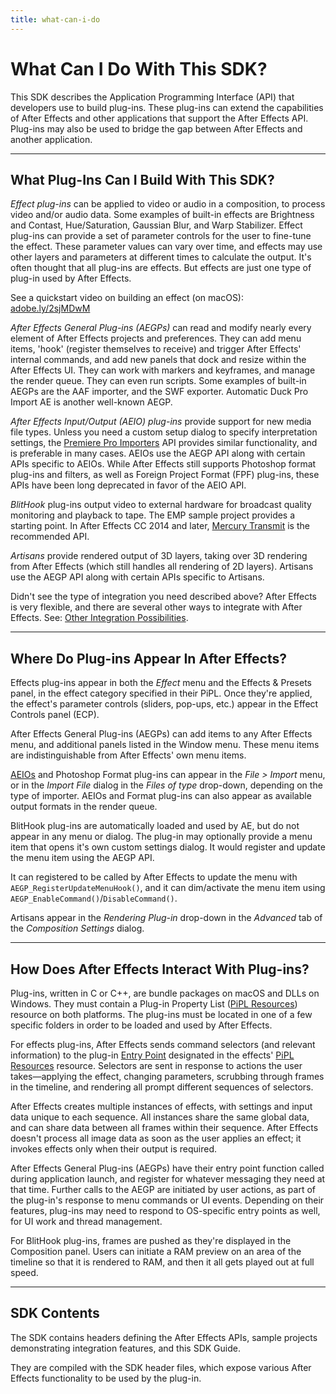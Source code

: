 ```yaml
---
title: what-can-i-do
---
```

# What Can I Do With This SDK?

This SDK describes the Application Programming Interface (API) that developers use to build plug-ins. These plug-ins can extend the capabilities of After Effects and other applications that support the After Effects API. Plug-ins may also be used to bridge the gap between After Effects and another application.

---

## What Plug-Ins Can I Build With This SDK?

*Effect plug-ins* can be applied to video or audio in a composition, to process video and/or audio data. Some examples of built-in effects are Brightness and Contast, Hue/Saturation, Gaussian Blur, and Warp Stabilizer. Effect plug-ins can provide a set of parameter controls for the user to fine-tune the effect. These parameter values can vary over time, and effects may use other layers and parameters at different times to calculate the output. It's often thought that all plug-ins are effects. But effects are just one type of plug-in used by After Effects.

See a quickstart video on building an effect (on macOS): [adobe.ly/2sjMDwM](https://adobe.ly/2sjMDwM)

*After Effects General Plug-ins (AEGPs)* can read and modify nearly every element of After Effects projects and preferences. They can add menu items, 'hook' (register themselves to receive) and trigger After Effects' internal commands, and add new panels that dock and resize within the After Effects UI. They can work with markers and keyframes, and manage the render queue. They can even run scripts. Some examples of built-in AEGPs are the AAF importer, and the SWF exporter. Automatic Duck Pro Import AE is another well-known AEGP.

*After Effects Input/Output (AEIO) plug-ins* provide support for new media file types. Unless you need a custom setup dialog to specify interpretation settings, the [Premiere Pro Importers](../other-integration-possibilities#premiere-pro-importers) API provides similar functionality, and is preferable in many cases. AEIOs use the AEGP API along with certain APIs specific to AEIOs. While After Effects still supports Photoshop format plug-ins and filters, as well as Foreign Project Format (FPF) plug-ins, these APIs have been long deprecated in favor of the AEIO API.

*BlitHook* plug-ins output video to external hardware for broadcast quality monitoring and playback to tape. The EMP sample project provides a starting point. In After Effects CC 2014 and later, [Mercury Transmit](../other-integration-possibilities#mercury-transmit) is the recommended API.

*Artisans* provide rendered output of 3D layers, taking over 3D rendering from After Effects (which still handles all rendering of 2D layers). Artisans use the AEGP API along with certain APIs specific to Artisans.

Didn't see the type of integration you need described above? After Effects is very flexible, and there are several other ways to integrate with After Effects. See: [Other Integration Possibilities](../other-integration-possibilities).

---

## Where Do Plug-ins Appear In After Effects?

Effects plug-ins appear in both the *Effect* menu and the Effects & Presets panel, in the effect category specified in their PiPL. Once they're applied, the effect's parameter controls (sliders, pop-ups, etc.) appear in the Effect Controls panel (ECP).

After Effects General Plug-ins (AEGPs) can add items to any After Effects menu, and additional panels listed in the Window menu. These menu items are indistinguishable from After Effects' own menu items.

[AEIOs](../../aeios/aeios) and Photoshop Format plug-ins can appear in the *File > Import* menu, or in the *Import File* dialog in the *Files of type* drop-down, depending on the type of importer. AEIOs and Format plug-ins can also appear as available output formats in the render queue.

BlitHook plug-ins are automatically loaded and used by AE, but do not appear in any menu or dialog. The plug-in may optionally provide a menu item that opens it's own custom settings dialog. It would register and update the menu item using the AEGP API.

It can registered to be called by After Effects to update the menu with `AEGP_RegisterUpdateMenuHook()`, and it can dim/activate the menu item using `AEGP_EnableCommand()`/`DisableCommand()`.

Artisans appear in the *Rendering Plug-in* drop-down in the *Advanced* tab of the *Composition Settings* dialog.

---

## How Does After Effects Interact With Plug-ins?

Plug-ins, written in C or C++, are bundle packages on macOS and DLLs on Windows. They must contain a Plug-in Property List ([PiPL Resources](../pipl-resources)) resource on both platforms. The plug-ins must be located in one of a few specific folders in order to be loaded and used by After Effects.

For effects plug-ins, After Effects sends command selectors (and relevant information) to the plug-in [Entry Point](../../effect-basics/entry-point) designated in the effects' [PiPL Resources](../pipl-resources) resource. Selectors are sent in response to actions the user takes—applying the effect, changing parameters, scrubbing through frames in the timeline, and rendering all prompt different sequences of selectors.

After Effects creates multiple instances of effects, with settings and input data unique to each sequence. All instances share the same global data, and can share data between all frames within their sequence. After Effects doesn't process all image data as soon as the user applies an effect; it invokes effects only when their output is required.

After Effects General Plug-ins (AEGPs) have their entry point function called during application launch, and register for whatever messaging they need at that time. Further calls to the AEGP are initiated by user actions, as part of the plug-in's response to menu commands or UI events. Depending on their features, plug-ins may need to respond to OS-specific entry points as well, for UI work and thread management.

For BlitHook plug-ins, frames are pushed as they're displayed in the Composition panel. Users can initiate a RAM preview on an area of the timeline so that it is rendered to RAM, and then it all gets played out at full speed.

---

## SDK Contents

The SDK contains headers defining the After Effects APIs, sample projects demonstrating integration features, and this SDK Guide.

They are compiled with the SDK header files, which expose various After Effects functionality to be used by the plug-in.
